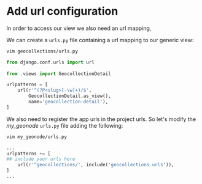 # Add url configuration

In order to access our view we also need an url mapping,

We can create a `urls.py` file containing a url mapping to our generic view:
```bash
vim geocollections/urls.py
```

```python
from django.conf.urls import url
  
from .views import GeocollectionDetail

urlpatterns = [
    url(r'^(?P<slug>[-\w]+)/$',
        GeocollectionDetail.as_view(),
        name='geocollection-detail'),
]
```
We also need to register the app urls in the project urls.
So let's modify the *my_geonode* `urls.py` file adding the following:
```bash
vim my_geonode/urls.py
```

```python
...
urlpatterns += [
## include your urls here
    url(r'^geocollections/', include('geocollections.urls')),
]
...
```
